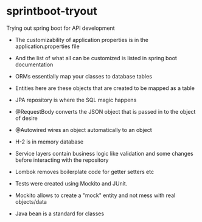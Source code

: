 # sprintboot-tryout
Trying out spring boot for API development

* The customizability of application properties is in the application.properties file
* And the list of what all can be customized is listed in spring boot documentation

* ORMs essentially map your classes to database tables
* Entities here are these objects that are created to be mapped as a table

* JPA repository is where the SQL magic happens

* @RequestBody converts the JSON object that is passed in to the object of desire

* @Autowired wires an object automatically to an object
* H-2 is in memory database

* Service layers contain business logic like validation and some changes before interacting with the repository

* Lombok removes boilerplate code for getter setters etc

* Tests were created using Mockito and JUnit. 

* Mockito allows to create a "mock" entity and not mess with real objects/data
* Java bean is a standard for classes